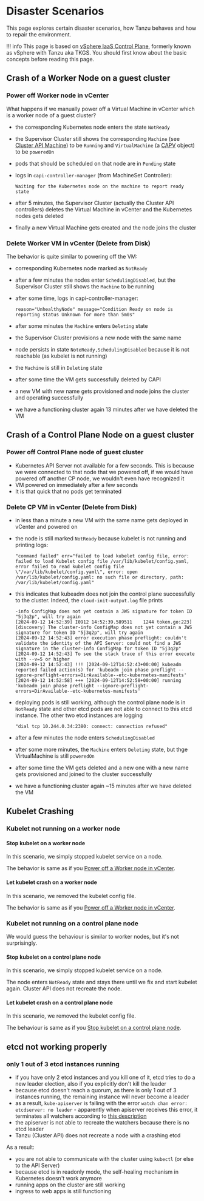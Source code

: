 # Disaster Scenarios

This page explores certain disaster scenarios, how Tanzu behaves and how to repair the environment.

!!! info
    This page is based on [vSphere IaaS Control Plane](https://docs.vmware.com/en/VMware-vSphere/8.0/vsphere-with-tanzu-concepts-planning/GUID-28B0AEA2-2947-4FDD-AA71-51E46E24BF53.html), formerly known as vSphere with Tanzu aka TKGS. You should first know about the basic concepts before reading this page.

## Crash of a Worker Node on a guest cluster

### Power off Worker node in vCenter

What happens if we manually power off a Virtual Machine in vCenter which is a worker node of a guest cluster?

- the corresponding Kubernetes node enters the state `NotReady`
- the Supervisor Cluster still shows the corresponding `Machine` (see [Cluster API Machine](https://cluster-api.sigs.k8s.io/developer/architecture/controllers/machine)) to be `Running` and `VirtualMachine` (a [CAPV](https://github.com/kubernetes-sigs/cluster-api-provider-vsphere) object) to be `poweredOn`
- pods that should be scheduled on that node are in `Pending` state
- logs in `capi-controller-manager` (from MachineSet Controller):

    ```text
    Waiting for the Kubernetes node on the machine to report ready state
    ```

- after 5 minutes, the Supervisor Cluster (actually the Cluster API controllers) deletes the Virtual Machine in vCenter and the Kubernetes nodes gets deleted
- finally a new Virtual Machine gets created and the node joins the cluster

### Delete Worker VM in vCenter (Delete from Disk)

The behavior is quite similar to powering off the VM:

- corresponding Kubernetes node marked as `NotReady`
- after a few minutes the nodes enter `SchedulingDisabled`, but the Supervisor Cluster still shows the `Machine` to be running
- after some time, logs in capi-controller-manager:

    ```log
    reason="UnhealthyNode" message="Condition Ready on node is reporting status Unknown for more than 5m0s"
    ```

- after some minutes the `Machine` enters `Deleting` state
- the Supervisor Cluster provisions a new node with the same name
- node persists in state `NoteReady,SchedulingDisabled` because it is not reachable (as kubelet is not running)
- the `Machine` is still in `Deleting` state
- after some time the VM gets successfully deleted by CAPI
- a new VM with new name gets provisioned and node joins the cluster and operating successfully
- we have a functioning cluster again 13 minutes after we have deleted the VM

## Crash of a Control Plane Node on a guest cluster

### Power off Control Plane node of guest cluster

- Kubernetes API Server not available for a few seconds. This is because we were connected to that node that we powered off, if we would have powered off another CP node, we wouldn't even have recognized it
- VM powered on immediately after a few seconds
- It is that quick that no pods get terminated

### Delete CP VM in vCenter (Delete from Disk)

- in less than a minute a new VM with the same name gets deployed in vCenter and powered on
- the node is still marked `NotReady` because kubelet is not running and printing logs:

    ```
    "command failed" err="failed to load kubelet config file, error: failed to load Kubelet config file /var/lib/kubelet/config.yaml, error failed to read kubelet config file \"/var/lib/kubelet/config.yaml\", error: open /var/lib/kubelet/config.yaml: no such file or directory, path: /var/lib/kubelet/config.yaml"
    ```

- this indicates that kubeadm does not join the control plane successfully to the cluster. Indeed, the `cloud-init-output.log` file prints

    ```
    -info ConfigMap does not yet contain a JWS signature for token ID "5j3q2p", will try again
    [2024-09-12 14:52:39] I0912 14:52:39.589511    1244 token.go:223] [discovery] The cluster-info ConfigMap does not yet contain a JWS signature for token ID "5j3q2p", will try again
    [2024-09-12 14:52:43] error execution phase preflight: couldn't validate the identity of the API Server: could not find a JWS signature in the cluster-info ConfigMap for token ID "5j3q2p"
    [2024-09-12 14:52:43] To see the stack trace of this error execute with --v=5 or higher
    [2024-09-12 14:52:43] !!! [2024-09-12T14:52:43+00:00] kubeadm reported failed action(s) for 'kubeadm join phase preflight --ignore-preflight-errors=DirAvailable--etc-kubernetes-manifests'
    [2024-09-12 14:52:58] +++ [2024-09-12T14:52:58+00:00] running 'kubeadm join phase preflight --ignore-preflight-errors=DirAvailable--etc-kubernetes-manifests'
    ```

- deploying pods is still working, although the control plane node is in `NotReady` state and other etcd pods are not able to connect to this etcd instance. The other two etcd instances are logging

    ```
    "dial tcp 10.244.0.34:2380: connect: connection refused"
    ```

- after a few minutes the node enters `SchedulingDisabled`
- after some more minutes, the `Machine` enters `Deleting` state, but  thge VirtualMachine is still `poweredOn`
- after some time the VM gets deleted and a new one with a new name gets provisioned and joined to the cluster successfully
- we have a functioning cluster again ~15 minutes after we have deleted the VM

## Kubelet Crashing

### Kubelet not running on a worker node

#### Stop kubelet on a worker node

In this scenario, we simply stopped kubelet service on a node.

The behavior is same as if you [Power off a Worker node in vCenter](#power-off-worker-node-in-vcenter).

#### Let kubelet crash on a worker node

In this scenario, we removed the kubelet config file.

The behavior is same as if you [Power off a Worker node in vCenter](#power-off-worker-node-in-vcenter).

### Kubelet not running on a control plane node

We would guess the behaviour is similar to worker nodes, but it's not surprisingly.

#### Stop kubelet on a control plane node

In this scenario, we simply stopped kubelet service on a node.

The node enters `NotReady` state and stays there until we fix and start kubelet again. Cluster API does not recreate the node.

#### Let kubelet crash on a control plane node

In this scenario, we removed the kubelet config file.

The behaviour is same as if you [Stop kubelet on a control plane node](#stop-kubelet-on-a-control-plane-node).

## etcd not working properly

### only 1 out of 3 etcd instances running

- if you have only 2 etcd instances and you kill one of it, etcd tries to do a new leader election, also if you explicitly don't kill the leader
- because etcd doesn't reach a quorum, as there is only 1 out of 3 instances running, the remaining instance will never become a leader
- as a result, `kube-apiserver` is failing with the error `watch chan error: etcdserver: no leader` - apparently when apiserver receives this error, it terminates all watchers according to [this description](https://github.com/kubernetes/kubernetes/issues/111116)
- the apiserver is not able to recreate the watchers because there is no etcd leader
- Tanzu (Cluster API) does not recreate a node with a crashing etcd

As a result:

- you are not able to communicate with the cluster using `kubectl` (or else to the API Server)
- because etcd is in readonly mode, the self-healing mechanism in Kubernetes doesn't work anymore
- running apps on the cluster are still working
- ingress to web apps is still functioning
